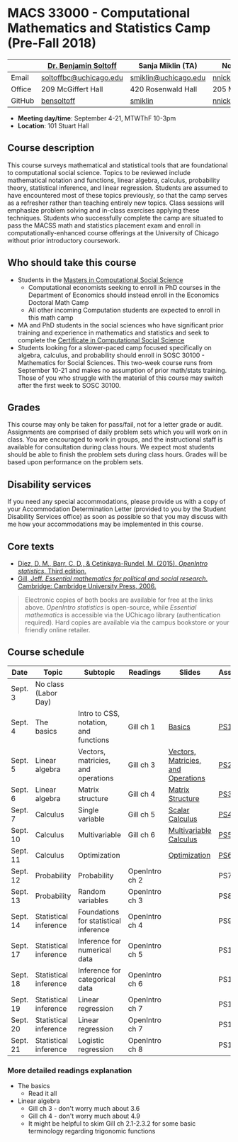# MACS 33000 - Computational Mathematics and Statistics Camp (Pre-Fall 2018)

|  | [Dr. Benjamin Soltoff](http://www.bensoltoff.com/) | Sanja Miklin (TA) | Nora Nickels (TA) |
|--------|----------------------------------------------------|----------------------|-----------------------------------------|
| Email | soltoffbc@uchicago.edu | smiklin@uchicago.edu | nnickels@uchicago.edu |
| Office | 209 McGiffert Hall | 420 Rosenwald Hall | 205 McGiffert Hall |
| GitHub | [bensoltoff](https://github.com/bensoltoff) | [smiklin](https://github.com/smiklin) | [nnickels](https://github.com/nnickels) |

* **Meeting day/time**: September 4-21, MTWThF 10-3pm
* **Location**: 101 Stuart Hall

## Course description

This course surveys mathematical and statistical tools that are foundational to computational social science. Topics to be reviewed include mathematical notation and functions, linear algebra, calculus, probability theory, statistical inference, and linear regression. Students are assumed to have encountered most of these topics previously, so that the camp serves as a refresher rather than teaching entirely new topics. Class sessions will emphasize problem solving and in-class exercises applying these techniques. Students who successfully complete the camp are situated to pass the MACSS math and statistics placement exam and enroll in computationally-enhanced course offerings at the University of Chicago without prior introductory coursework.

## Who should take this course

* Students in the [Masters in Computational Social Science](https://macss.uchicago.edu/)
    * Computational economists seeking to enroll in PhD courses in the Department of Economics should instead enroll in the Economics Doctoral Math Camp
    * All other incoming Computation students are expected to enroll in this math camp
* MA and PhD students in the social sciences who have significant prior training and experience in mathematics and statistics and seek to complete the [Certificate in Computational Social Science](https://macss.uchicago.edu/content/certificate-current-students)
* Students looking for a slower-paced camp focused specifically on algebra, calculus, and probability should enroll in SOSC 30100 - Mathematics for Social Sciences. This two-week course runs from September 10-21 and makes no assumption of prior math/stats training. Those of you who struggle with the material of this course may switch after the first week to SOSC 30100.

## Grades

This course may only be taken for pass/fail, not for a letter grade or audit. Assignments are comprised of daily problem sets which you will work on in class. You are encouraged to work in groups, and the instructional staff is available for consultation during class hours. We expect most students should be able to finish the problem sets during class hours. Grades will be based upon performance on the problem sets.

## Disability services

If you need any special accommodations, please provide us with a copy of your Accommodation Determination Letter (provided to you by the Student Disability Services office) as soon as possible so that you may discuss with me how your accommodations may be implemented in this course.

## Core texts

* [Diez, D. M., Barr, C. D., & Cetinkaya-Rundel, M. (2015). *OpenIntro statistics*. Third edition.](https://www.openintro.org/stat/textbook.php?stat_book=os)
* [Gill, Jeff. *Essential mathematics for political and social research*. Cambridge: Cambridge University Press, 2006.](https://doi-org.proxy.uchicago.edu/10.1017/CBO9780511606656)

> Electronic copies of both books are available for free at the links above. *OpenIntro statistics* is open-source, while *Essential mathematics* is accessible via the UChicago library (authentication required). Hard copies are available via the campus bookstore or your friendly online retailer.

## Course schedule

| Date | Topic | Subtopic | Readings | Slides | Assignment |
|----------|-----------------------|---------------------------------------|----------------|--------------------------------------------------------------------------------------------------------------------|------------|
| Sept. 3 | No class (Labor Day) |  |  |  |  |
| Sept. 4 | The basics | Intro to CSS, notation, and functions | Gill ch 1 | [Basics](https://math-camp.github.io/basics-slides.html) | [PS1](problem-sets/basics-ps.pdf) |
| Sept. 5 | Linear algebra | Vectors, matricies, and operations | Gill ch 3 | [Vectors, Matricies, and Operations](https://math-camp.github.io/vectors-slides.html) | [PS2](problem-sets/vectors-ps.pdf) |
| Sept. 6 | Linear algebra | Matrix structure | Gill ch 4 | [Matrix Structure](https://math-camp.github.io/matrix-structure-slides.html) | [PS3](problem-sets/matrix-structure-ps.pdf) |
| Sept. 7 | Calculus | Single variable | Gill ch 5 | [Scalar Calculus](https://math-camp.github.io/single-variable-slides.html) | [PS4](problem-sets/single-variable-ps.pdf) |
| Sept. 10 | Calculus | Multivariable | Gill ch 6 | [Multivariable Calculus](https://math-camp.github.io/multi-variable-slides.html) | [PS5](problem-sets/multi-variable-ps.pdf) |
| Sept. 11 | Calculus | Optimization |  | [Optimization](https://math-camp.github.io/optimization-slides.html) | [PS6](problem-sets/optimization-ps.pdf) |
| Sept. 12 | Probability | Probability | OpenIntro ch 2 |  | PS7 |
| Sept. 13 | Probability | Random variables | OpenIntro ch 3 |  | PS8 |
| Sept. 14 | Statistical inference | Foundations for statistical inference | OpenIntro ch 4 |  | PS9 |
| Sept. 17 | Statistical inference | Inference for numerical data | OpenIntro ch 5 |  | PS10 |
| Sept. 18 | Statistical inference | Inference for categorical data | OpenIntro ch 6 |  | PS11 |
| Sept. 19 | Statistical inference | Linear regression | OpenIntro ch 7 |  | PS12 |
| Sept. 20 | Statistical inference | Linear regression | OpenIntro ch 7 |  | PS13 |
| Sept. 21 | Statistical inference | Logistic regression | OpenIntro ch 8 |  | PS14 |

### More detailed readings explanation

* The basics
    * Read it all
* Linear algebra
    * Gill ch 3 - don't worry much about 3.6
    * Gill ch 4 - don't worry much about 4.9
    * It might be helpful to skim Gill ch 2.1-2.3.2 for some basic terminology regarding trigonomic functions
